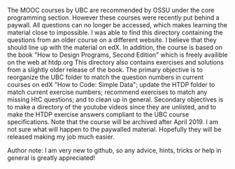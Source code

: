 The MOOC courses by UBC are recommended by OSSU under the core programming section.
However these courses were recently put behind a paywall. All questions can no longer be accessed, which makes learning the material close to impossible.
I was able to find this directory containing the questions from an older course on a different website. I believe that they should line up with the material on edX.
In addition, the course is based on the book "How to Design Programs, Second Edition" which is freely availible on the web at htdp.org
This directory also contains exercises and solutions from a slightly older release of the book.
The primary objective is to reorganize the UBC folder to match the question numbers in current courses on edX "How to Code: Simple Data"; update the HTDP folder to match current exercise numbers; recommend exercises to match any missing HtC questions; and to clean up in general.
Secondary objectives is to make a directory of the youtube videos since they are unlisted, and to make the HTDP exercise answers compliant to the UBC course specifications.
Note that the course will be archived after April 2019. I am not sure what will happen to the paywalled material. Hopefully they will be released making my job much easier.

Author note: I am very new to github, so any advice, hints, tricks or help in general is greatly appreciated!
